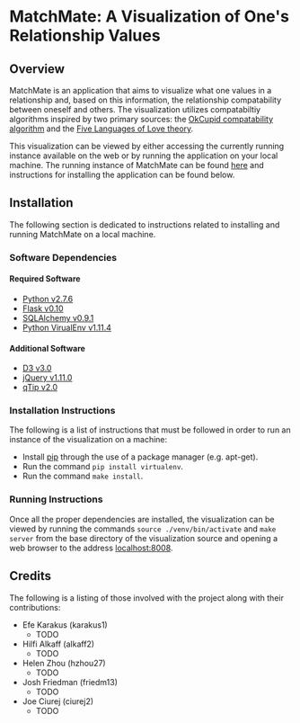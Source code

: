 # MatchMate: A Visualization of One's Relationship Values #

## Overview ##
MatchMate is an application that aims to visualize what one values in a 
relationship and, based on this information, the relationship compatability
between oneself and others.  The visualization utilizes compatabiltiy
algorithms inspired by two primary sources: the [OkCupid compatability
algorithm][ok-cupid] and the [Five Languages of Love theory][5languages].

This visualization can be viewed by either accessing the currently running
instance available on the web or by running the application on your local
machine.  The running instance of MatchMate can be found [here][matchmate] 
and instructions for installing the application can be found below.

## Installation ##
The following section is dedicated to instructions related to installing
and running MatchMate on a local machine.

### Software Dependencies ###

#### Required Software ####
- [Python v2.7.6][py]
- [Flask v0.10][py-flask]
- [SQLAlchemy v0.9.1][sql-alch]
- [Python VirualEnv v1.11.4][py-venv]

#### Additional Software ####
- [D3 v3.0][d3]
- [jQuery v1.11.0][jquery]
- [qTip v2.0][qtip]

### Installation Instructions ###
The following is a list of instructions that must be followed in order to run
an instance of the visualization on a machine:

- Install [pip][] through the use of a package manager (e.g. apt-get).
- Run the command `pip install virtualenv`.
- Run the command `make install`.

### Running Instructions ###
Once all the proper dependencies are installed, the visualization can
be viewed by running the commands `source ./venv/bin/activate` and `make server` 
from the base directory of the visualization source and opening a web browser to
the address [localhost:8008][localhost].

## Credits ##
The following is a listing of those involved with the project along with their
contributions:

- Efe Karakus (karakus1)
    - TODO
- Hilfi Alkaff (alkaff2)
    - TODO
- Helen Zhou (hzhou27)
    - TODO
- Josh Friedman (friedm13)
    - TODO
- Joe Ciurej (ciurej2)
    - TODO


[ok-cupid]: https://www.okcupid.com/help/match-percentages
[5languages]: http://www.5lovelanguages.com/
[matchmate]: http://efekarakus.com:5000/

[py]: http://www.python.org/download/releases/2.7.6/ 
[py-flask]: http://flask.pocoo.org/
[py-venv]: https://pypi.python.org/pypi/virtualenv
[pip]: http://www.tornadoweb.org/en/stable/

[localhost]: http://localhost:8008
[sql-alch]: http://www.sqlalchemy.org/

[jquery]: http://jquery.com/
[qtip]: http://qtip2.com/
[d3]: http://d3js.org/
